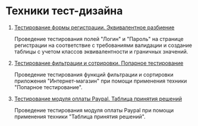 # Техники тест-дизайна

1. [Тестирование формы регистрации. Эквивалентное разбиение](https://docs.google.com/spreadsheets/d/1MkUJtjhiKJMQWLJzGnw9ePbWF7ftE1zZ6P61_MAmhuY/edit?usp=sharing)

   Проведение тестирования полей "Логин" и "Пароль" на странице регистрации на соответствие с требованиями валидации и создание таблицы с учетом классов эквивалентности и граничных значений.
   
3. [Тестирование фильтрации и сотрировки. Попарное тестирование](https://docs.google.com/spreadsheets/d/1Orz3g5ZnWSR2uNo9EYwb-a1nA3feABGb4UFHM4MKjjw/edit?usp=sharing)

   Проведение тестирования функций фильтрации и сортировки приложения "Интернет-магазин" при помощи применения техники "Попарное тестирование".

4. [Тестирование модуля оплаты Paypal. Таблица принятия решений](https://docs.google.com/spreadsheets/d/1D5pTAtbt142kXim8FRawDtvthkM77r5g8LduyFo-Ih0/edit?usp=sharing)

   Проведение тестирования модуля оплаты Paypal при помощи применения техники "Таблица принятия решений". 
